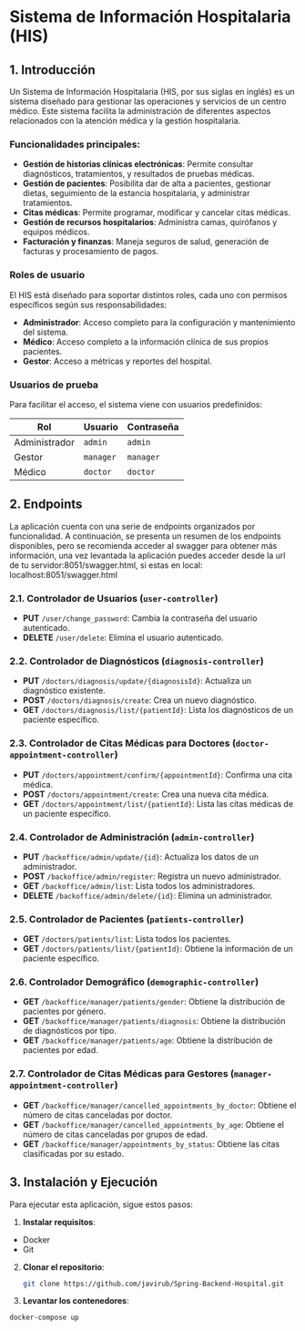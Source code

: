 # Sistema de Información Hospitalaria (HIS)

## 1. Introducción
Un Sistema de Información Hospitalaria (HIS, por sus siglas en inglés) es un sistema diseñado para gestionar las operaciones y servicios de un centro médico. Este sistema facilita la administración de diferentes aspectos relacionados con la atención médica y la gestión hospitalaria.

### Funcionalidades principales:
- **Gestión de historias clínicas electrónicas**: Permite consultar diagnósticos, tratamientos, y resultados de pruebas médicas.
- **Gestión de pacientes**: Posibilita dar de alta a pacientes, gestionar dietas, seguimiento de la estancia hospitalaria, y administrar tratamientos.
- **Citas médicas**: Permite programar, modificar y cancelar citas médicas.
- **Gestión de recursos hospitalarios**: Administra camas, quirófanos y equipos médicos.
- **Facturación y finanzas**: Maneja seguros de salud, generación de facturas y procesamiento de pagos.

### Roles de usuario
El HIS está diseñado para soportar distintos roles, cada uno con permisos específicos según sus responsabilidades:

- **Administrador**: Acceso completo para la configuración y mantenimiento del sistema.
- **Médico**: Acceso completo a la información clínica de sus propios pacientes.
- **Gestor**: Acceso a métricas y reportes del hospital.

### Usuarios de prueba
Para facilitar el acceso, el sistema viene con usuarios predefinidos:

| Rol          | Usuario       | Contraseña |
|--------------|---------------|------------|
| Administrador| `admin`       | `admin`    |
| Gestor       | `manager`     | `manager`  |
| Médico       | `doctor`      | `doctor`   |

## 2. Endpoints
La aplicación cuenta con una serie de endpoints organizados por funcionalidad. A continuación, se presenta un resumen de los endpoints disponibles, pero se recomienda acceder al swagger para obtener más información, una vez levantada la aplicación puedes acceder desde la url de tu servidor:8051/swagger.html, si estas en local: localhost:8051/swagger.html

### 2.1. Controlador de Usuarios (`user-controller`)
- **PUT** `/user/change_password`: Cambia la contraseña del usuario autenticado.
- **DELETE** `/user/delete`: Elimina el usuario autenticado.

### 2.2. Controlador de Diagnósticos (`diagnosis-controller`)
- **PUT** `/doctors/diagnosis/update/{diagnosisId}`: Actualiza un diagnóstico existente.
- **POST** `/doctors/diagnosis/create`: Crea un nuevo diagnóstico.
- **GET** `/doctors/diagnosis/list/{patientId}`: Lista los diagnósticos de un paciente específico.

### 2.3. Controlador de Citas Médicas para Doctores (`doctor-appointment-controller`)
- **PUT** `/doctors/appointment/confirm/{appointmentId}`: Confirma una cita médica.
- **POST** `/doctors/appointment/create`: Crea una nueva cita médica.
- **GET** `/doctors/appointment/list/{patientId}`: Lista las citas médicas de un paciente específico.

### 2.4. Controlador de Administración (`admin-controller`)
- **PUT** `/backoffice/admin/update/{id}`: Actualiza los datos de un administrador.
- **POST** `/backoffice/admin/register`: Registra un nuevo administrador.
- **GET** `/backoffice/admin/list`: Lista todos los administradores.
- **DELETE** `/backoffice/admin/delete/{id}`: Elimina un administrador.

### 2.5. Controlador de Pacientes (`patients-controller`)
- **GET** `/doctors/patients/list`: Lista todos los pacientes.
- **GET** `/doctors/patients/list/{patientId}`: Obtiene la información de un paciente específico.

### 2.6. Controlador Demográfico (`demographic-controller`)
- **GET** `/backoffice/manager/patients/gender`: Obtiene la distribución de pacientes por género.
- **GET** `/backoffice/manager/patients/diagnosis`: Obtiene la distribución de diagnósticos por tipo.
- **GET** `/backoffice/manager/patients/age`: Obtiene la distribución de pacientes por edad.

### 2.7. Controlador de Citas Médicas para Gestores (`manager-appointment-controller`)
- **GET** `/backoffice/manager/cancelled_appointments_by_doctor`: Obtiene el número de citas canceladas por doctor.
- **GET** `/backoffice/manager/cancelled_appointments_by_age`: Obtiene el número de citas canceladas por grupos de edad.
- **GET** `/backoffice/manager/appointments_by_status`: Obtiene las citas clasificadas por su estado.

## 3. Instalación y Ejecución
Para ejecutar esta aplicación, sigue estos pasos:

1. **Instalar requisitos**:
  - Docker
  - Git
2. **Clonar el repositorio**:
   ```bash
   git clone https://github.com/javirub/Spring-Backend-Hospital.git
3. **Levantar los contenedores**:
  ```bash
  docker-compose up
   
